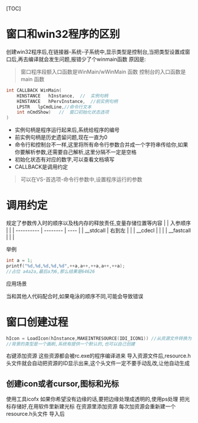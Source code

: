 [TOC]

# 窗口和win32程序的区别

创建win32程序后,在链接器-系统-子系统中,显示类型是控制台,当把类型设置成窗口后,再去编译就会发生问题,报错少了个winmain函数
原因是:
> 窗口程序段额入口函数是WinMain/wWinMain 函数
> 控制台的入口函数是main 函数
> 

```cpp
int CALLBACK WinMain(
	HINSTANCE	hInstance,	//	实例句柄
	HINSTANCE	hPervInstance,	//前实例句柄
	LPSTR	lpCmdLine,//命令行文本
	int nCmdShow)	//	窗口初始化状态选项
)
```
- 实例句柄是程序运行起来后,系统给程序的编号
- 前实例句柄是历史遗留问题,现在一直为0
- 命令行和控制台不一样,这里将所有命令行参数合并成一个字符串传给你,如果你要解析参数,还需要自己解析,这里分隔不一定是空格
- 初始化状态有对应的数字,可以查看文档填写
- CALLBACK是调用约定

> 可以在VS-首选项-命令行参数中,设置程序运行的参数

# 调用约定
规定了参数传入时的顺序以及栈内存的释放责任,变量存储位置等内容
|            | 入参顺序 |      |
| ---------- | -------- | ---- |
| __stdcall  | 右到左   |      |
| __cdecl    |          |      |
| __fastcall |          |      |

举例

```cpp
int a = 1;
printf("%d,%d,%d,%d,%d",++a,a++,++a,a++,++a);
//占位 a4a2a,最后a为6,那么结果是64626
```

应用场景

当和其他人代码配合时,如果电泳的顺序不同,可能会导致错误

# 窗口创建过程
```cpp
hIcon = LoadIcon(hInstance,MAKEINTRESOURCE(IDI_ICON1)) //从资源文件转换为内存文件
//背景的类型是一个画刷,系统有提供一个默认的,也可以自己创建

```
右键添加资源
这些资源都会被rc.exe的程序编译进来
导入资源文件后,resource.h头文件就会自动把资源的ID显示出来,这个头文件一定不要手动乱改,让他自动生成


## 创建icon或者cursor,图标和光标
使用工具icofx
如果你希望没有边缘的话,要把边缘处理成透明的,使用ps处理
把光标存储好,在用软件里新建光标
在资源里添加资源
每次加资源会重新建一个resource.h头文件
导入后